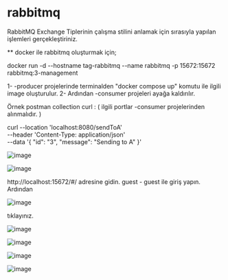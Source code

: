 # rabbitmq

RabbitMQ Exchange Tiplerinin çalışma stilini anlamak için sırasıyla yapılan işlemleri gerçekleştiriniz.

** docker ile rabbitmq oluşturmak için;

docker run -d --hostname tag-rabbitmq --name rabbitmq -p 15672:15672 rabbitmq:3-management

1- -producer projelerinde terminalden "docker compose up" komutu ile ilgili image oluşturulur. 
2- Ardından -consumer projeleri ayağa kaldırılır.

Örnek postman collection curl : ( ilgili portlar -consumer projelerinden alınmalıdır. )

curl --location 'localhost:8080/sendToA' \
--header 'Content-Type: application/json' \
--data '{
    "id": "3",
    "message": "Sending to A"
}'


![image](https://github.com/user-attachments/assets/748eda83-8f1d-40cc-904e-a4548c69bc73)


![image](https://github.com/user-attachments/assets/b92dbc69-27c2-4a19-ab56-41559b46edb6)

http://localhost:15672/#/ adresine gidin.
guest - guest ile giriş yapın.
Ardından

![image](https://github.com/user-attachments/assets/46ee6cdc-d496-40ea-ba2a-fda92c0cf088)

tıklayınız.

![image](https://github.com/user-attachments/assets/833aa1b9-c944-4ced-850e-84b1c728093d)

![image](https://github.com/user-attachments/assets/7e960bec-728c-48ff-a2fd-1cd830612dae)

![image](https://github.com/user-attachments/assets/66aca052-26e2-4da8-8820-3103e03d1ba1)

![image](https://github.com/user-attachments/assets/52df26db-5a65-4f67-be66-383b5c0b55be)






